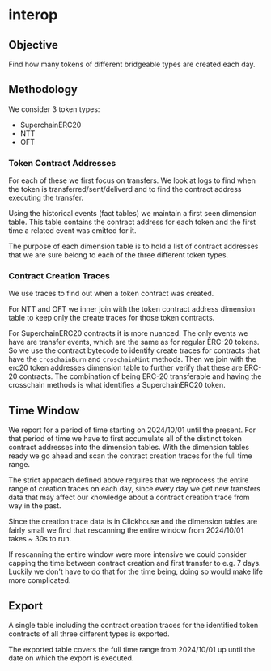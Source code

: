 interop
=======

Objective
---------

Find how many tokens of different bridgeable types are created each day. 


Methodology
-----------

We consider 3 token types:

- SuperchainERC20
- NTT 
- OFT

### Token Contract Addresses

For each of these we first focus on transfers. We look at logs to find when the token is
transferred/sent/deliverd and to find the contract address executing the transfer.

Using the historical events (fact tables) we maintain a first seen dimension table. This table
contains the contract address for each token and the first time a related event was emitted for it.

The purpose of each dimension table is to hold a list of contract addresses that we are sure
belong to each of the three different token types.

### Contract Creation Traces

We use traces to find out when a token contract was created. 

For NTT and OFT we inner join with the token contract address dimension table to keep only the
create traces for those token contracts.

For SuperchainERC20 contracts it is more nuanced. The only events we have are transfer events, which
are the same as for regular ERC-20 tokens. So we use the contract bytecode to identify create
traces for contracts that have the `croschainBurn` and `croschainMint` methods. Then we join
with the erc20 token addresses dimension table to further verify that these are ERC-20 contracts.
The combination of being ERC-20 transferable and having the crosschain methods is what identifies
a SuperchainERC20 token.


Time Window
-----------

We report for a period of time starting on 2024/10/01 until the present. For that period of time
we have to first accumulate all of the distinct token contract addresses into the dimension tables.
With the dimension tables ready we go ahead and scan the contract creation traces for the full
time range.

The strict approach defined above requires that we reprocess the entire range of creation traces
on each day, since every day we get new transfers data that may affect our knowledge about a
contract creation trace from way in the past.

Since the creation trace data is in Clickhouse and the dimension tables are fairly small we find
that rescanning the entire window from 2024/10/01 takes ~ 30s to run. 

If rescanning the entire window were more intensive we could consider capping the time between
contract creation and first transfer to e.g. 7 days. Luckily we don't have to do that for the time
being, doing so would make life more complicated.


Export
------

A single table including the contract creation traces for the identified token contracts of all
three different types is exported.

The exported table covers the full time range from 2024/10/01 up until the date on which the export
is executed.

